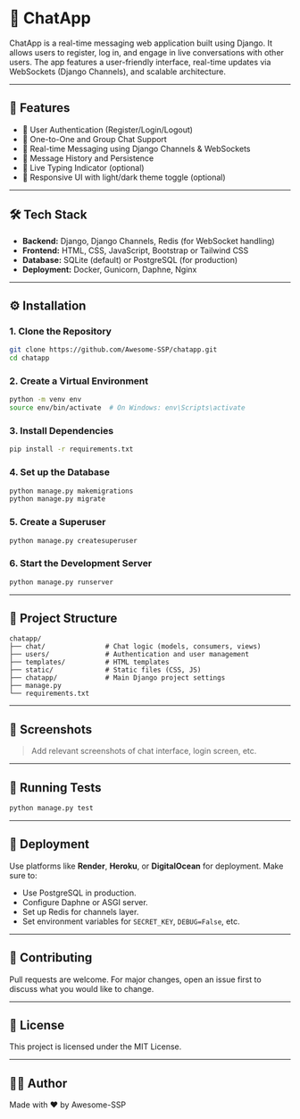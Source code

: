 
# 💬 ChatApp

ChatApp is a real-time messaging web application built using Django. It allows users to register, log in, and engage in live conversations with other users. The app features a user-friendly interface, real-time updates via WebSockets (Django Channels), and scalable architecture.

---

## 🚀 Features

- 🔐 User Authentication (Register/Login/Logout)
- 💬 One-to-One and Group Chat Support
- 📡 Real-time Messaging using Django Channels & WebSockets
- 🧠 Message History and Persistence
- 🔔 Live Typing Indicator (optional)
- 🌙 Responsive UI with light/dark theme toggle (optional)

---

## 🛠 Tech Stack

- **Backend:** Django, Django Channels, Redis (for WebSocket handling)
- **Frontend:** HTML, CSS, JavaScript, Bootstrap or Tailwind CSS
- **Database:** SQLite (default) or PostgreSQL (for production)
- **Deployment:** Docker, Gunicorn, Daphne, Nginx

---

## ⚙️ Installation

### 1. Clone the Repository
```bash
git clone https://github.com/Awesome-SSP/chatapp.git
cd chatapp
```

### 2. Create a Virtual Environment
```bash
python -m venv env
source env/bin/activate  # On Windows: env\Scripts\activate
```

### 3. Install Dependencies
```bash
pip install -r requirements.txt
```

### 4. Set up the Database
```bash
python manage.py makemigrations
python manage.py migrate
```

### 5. Create a Superuser
```bash
python manage.py createsuperuser
```


### 6. Start the Development Server
```bash
python manage.py runserver
```

---

## 📁 Project Structure

```
chatapp/
├── chat/               # Chat logic (models, consumers, views)
├── users/              # Authentication and user management
├── templates/          # HTML templates
├── static/             # Static files (CSS, JS)
├── chatapp/            # Main Django project settings
├── manage.py
└── requirements.txt
```

---

## 📸 Screenshots

> Add relevant screenshots of chat interface, login screen, etc.

---

## 🧪 Running Tests

```bash
python manage.py test
```

---

## 🚢 Deployment

Use platforms like **Render**, **Heroku**, or **DigitalOcean** for deployment. Make sure to:

- Use PostgreSQL in production.
- Configure Daphne or ASGI server.
- Set up Redis for channels layer.
- Set environment variables for `SECRET_KEY`, `DEBUG=False`, etc.

---

## 🤝 Contributing

Pull requests are welcome. For major changes, open an issue first to discuss what you would like to change.

---

## 📜 License

This project is licensed under the MIT License.

---

## 🙋‍♂️ Author

Made with ❤️ by Awesome-SSP
